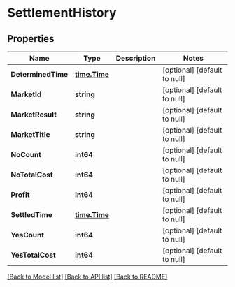 # SettlementHistory

## Properties
Name | Type | Description | Notes
------------ | ------------- | ------------- | -------------
**DeterminedTime** | [**time.Time**](time.Time.md) |  | [optional] [default to null]
**MarketId** | **string** |  | [optional] [default to null]
**MarketResult** | **string** |  | [optional] [default to null]
**MarketTitle** | **string** |  | [optional] [default to null]
**NoCount** | **int64** |  | [optional] [default to null]
**NoTotalCost** | **int64** |  | [optional] [default to null]
**Profit** | **int64** |  | [optional] [default to null]
**SettledTime** | [**time.Time**](time.Time.md) |  | [optional] [default to null]
**YesCount** | **int64** |  | [optional] [default to null]
**YesTotalCost** | **int64** |  | [optional] [default to null]

[[Back to Model list]](../README.md#documentation-for-models) [[Back to API list]](../README.md#documentation-for-api-endpoints) [[Back to README]](../README.md)

